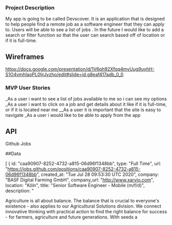 ### Project Description

My app is going to be called Devscover. It is an application that is designed to help people find a remote job as a software engineer that they can apply to. Users will be able to see a list of jobs . In the future I would like to add a search or filter function so that the user can search based off of location or if it is full-time.

## Wireframes
https://docs.google.com/presentation/d/1V6ph92Xfqq4myUug9uyhH-S1O4vmhIaoPL0ljrJyzho/edit#slide=id.g8eaf417adb_0_0


### MVP User Stories

_As a user i want to see a list of jobs available to me so i can see my options
_As a user i want to click on a job and get details about it like if it is full-time, or if it is located near me
__As a user it is important that the site is easy to navigate
_As a user i would like to be able to apply from the app

## API
Github Jobs

##Data

[
{
id: "caa90907-8252-4732-a815-06d96f1348bb",
type: "Full Time",
url: "https://jobs.github.com/positions/caa90907-8252-4732-a815-06d96f1348bb",
created_at: "Tue Jul 28 09:53:30 UTC 2020",
company: "BASF Digital Farming GmbH",
company_url: "http://www.xarvio.com",
location: "Köln",
title: "Senior Software Engineer - Mobile (m/f/d)",
description: "<p>Agriculture is all about balance. The balance that is crucial to everyone's existence - also applies to our Agricultural Solutions division. We connect innovative thinking with practical action to find the right balance for success - for farmers, agriculture and future generations. With seeds a
